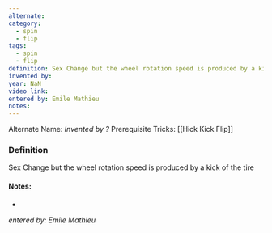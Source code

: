 ```yaml
---
alternate: 
category:
  - spin
  - flip
tags:
  - spin
  - flip
definition: Sex Change but the wheel rotation speed is produced by a kick of the tire
invented by: 
year: NaN
video link: 
entered by: Emile Mathieu
notes: 
---
```

Alternate Name: 
*Invented by ?*
Prerequisite Tricks: [[Hick Kick Flip]]

### Definition
Sex Change but the wheel rotation speed is produced by a kick of the tire


#### Notes:
- 
*entered by: Emile Mathieu*
